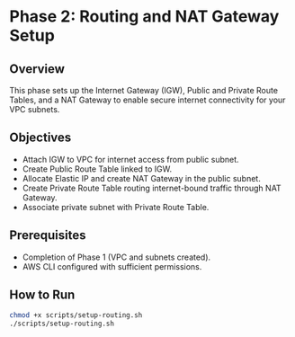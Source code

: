 # Phase 2: Routing and NAT Gateway Setup

## Overview

This phase sets up the Internet Gateway (IGW), Public and Private Route Tables, and a NAT Gateway to enable secure internet connectivity for your VPC subnets.

## Objectives

- Attach IGW to VPC for internet access from public subnet.
- Create Public Route Table linked to IGW.
- Allocate Elastic IP and create NAT Gateway in the public subnet.
- Create Private Route Table routing internet-bound traffic through NAT Gateway.
- Associate private subnet with Private Route Table.

## Prerequisites

- Completion of Phase 1 (VPC and subnets created).
- AWS CLI configured with sufficient permissions.

## How to Run

```bash
chmod +x scripts/setup-routing.sh
./scripts/setup-routing.sh
